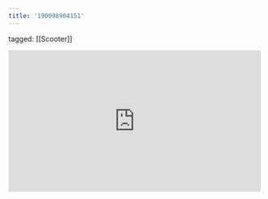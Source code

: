 ```yaml
---
title: '190098904151'
---
```

tagged: [[Scooter]]
<iframe allow="accelerometer; autoplay; clipboard-write; encrypted-media; gyroscope; picture-in-picture" allowfullscreen="" frameborder="0" height="281" id="youtube_iframe" src="https://www.youtube.com/embed/cbB3iGRHtqA?feature=oembed&amp;enablejsapi=1&amp;origin=https://safe.txmblr.com&amp;wmode=opaque" width="500"></iframe>